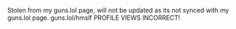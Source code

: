 Stolen from my guns.lol page, will not be updated as its not synced with my guns.lol page.
guns.lol/hmslf
PROFILE VIEWS INCORRECT!
